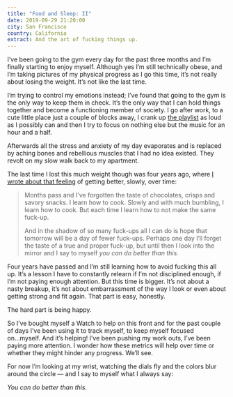```yaml
---
title: "Food and Sleep: II"
date: 2019-09-29 21:20:00
city: San Francisco
country: California
extract: And the art of fucking things up.
---
```


I’ve been going to the gym every day for the past three months and I’m finally starting to enjoy myself. Although yes I’m still technically obese, and I’m taking pictures of my physical progress as I go this time, it’s not really about losing the weight. It’s not like the last time.

I’m trying to control my emotions instead; I’ve found that going to the gym is the only way to keep them in check. It’s the only way that I can hold things together and become a functioning member of society. I go after work, to a cute little place just a couple of blocks away, I crank up [the playlist](https://open.spotify.com/playlist/0LARGPJJ8rzjaMylvuJisc?si=_UUKqXsxQN2_xEgLfk5Q4Q) as loud as I possibly can and then I try to focus on nothing else but the music for an hour and a half.

Afterwards all the stress and anxiety of my day evaporates and is replaced by aching bones and rebellious muscles that I had no idea existed. They revolt on my slow walk back to my apartment.

The last time I lost this much weight though was four years ago, where [I wrote about that feeling](https://www.robinrendle.com/notes/food-and-sleep) of getting better, slowly, over time:

> Months pass and I've forgotten the taste of chocolates, crisps and savory snacks. I learn how to cook. Slowly and with much bumbling, I learn how to cook. But each time I learn how to not make the same fuck-up.
>
> And in the shadow of so many fuck-ups all I can do is hope that tomorrow will be a day of fewer fuck-ups. Perhaps one day I’ll forget the taste of a true and proper fuck-up, but until then I look into the mirror and I say to myself _you can do better than this._

Four years have passed and I’m still learning how to avoid fucking this all up. It’s a lesson I have to constantly relearn if I’m not disciplined enough, if I’m not paying enough attention. But this time is bigger. It’s not about a nasty breakup, it’s not about embarrassment of the way I look or even about getting strong and fit again. That part is easy, honestly.

The hard part is being happy.

So I’ve bought myself a Watch to help on this front and for the past couple of days I’ve been using it to track myself, to keep myself focused on...myself. And it’s helping! I’ve been pushing my work outs, I’ve been paying more attention. I wonder how these metrics will help over time or whether they might hinder any progress. We’ll see.

For now I’m looking at my wrist, watching the dials fly and the colors blur around the circle — and I say to myself what I always say:

_You can do better than this_.
